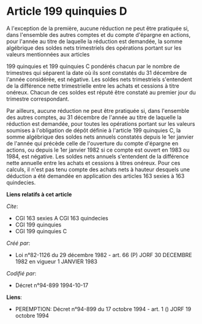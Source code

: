 # Article 199 quinquies D

A l'exception de la première, aucune réduction ne peut être pratiquée si, dans l'ensemble des autres comptes et du compte
d'épargne en actions, pour l'année au titre de laquelle la réduction est demandée, la somme algébrique des soldes nets
trimestriels des opérations portant sur les valeurs mentionnées aux articles

199 quinquies et 199 quinquies C pondérés chacun par le nombre de trimestres qui séparent la date où ils sont constatés du 31
décembre de l'année considérée, est négative. Les soldes nets trimestriels s'entendent de la différence nette trimestrielle
entre les achats et cessions à titre onéreux. Chacun de ces soldes est réputé être constaté au premier jour du trimestre
correspondant.

Par ailleurs, aucune réduction ne peut être pratiquée si, dans l'ensemble des autres comptes, au 31 décembre de l'année au
titre de laquelle la réduction est demandée, pour toutes les opérations portant sur les valeurs soumises à l'obligation de
dépôt définie à l'article 199 quinquies C, la somme algébrique des soldes nets annuels constatés depuis le 1er janvier de
l'année qui précède celle de l'ouverture du compte d'épargne en actions, ou depuis le 1er janvier 1982 si ce compte est
ouvert en 1983 ou 1984, est négative. Les soldes nets annuels s'entendent de la différence nette annuelle entre les achats et
cessions à titres onéreux. Pour ces calculs, il n'est pas tenu compte des achats nets à hauteur desquels une déduction a été
demandée en application des articles 163 sexies à 163 quindecies.

**Liens relatifs à cet article**

_Cite_:

  - CGI 163 sexies A CGI 163 quindecies
  - CGI 199 quinquies
  - CGI 199 quinquies C

_Créé par_:

  - Loi n°82-1126 du 29 décembre 1982 - art. 66 (P) JORF 30 DECEMBRE 1982 en vigueur 1 JANVIER 1983

_Codifié par_:

  - Décret n°94-899 1994-10-17

**Liens**:

  - PEREMPTION: Décret n°94-899 du 17 octobre 1994 - art. 1 () JORF 19 octobre 1994
